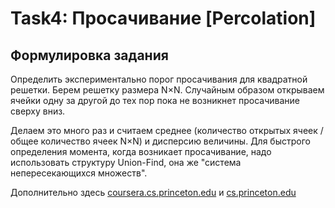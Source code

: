 # Task4: Просачивание [Percolation]

## Формулировка задания
Определить экспериментально порог просачивания для квадратной решетки.
Берем решетку размера N×N.
Случайным образом открываем ячейки одну за другой до тех пор пока не возникнет просачивание сверху вниз.

Делаем это много раз и считаем среднее (количество открытых ячеек / общее количество ячеек N×N) и дисперсию величины.
Для быстрого определения момента, когда возникает просачивание, надо использовать структуру Union-Find, она же "система непересекающихся множеств".

Дополнительно здесь [coursera.cs.princeton.edu](https://coursera.cs.princeton.edu/algs4/assignments/percolation/specification.php) и
[cs.princeton.edu](https://introcs.cs.princeton.edu/java/24percolation/)

